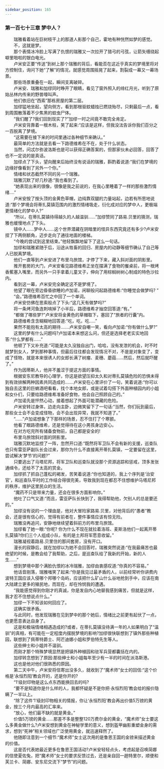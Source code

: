 ```yaml
---
sidebar_position: 165
---
```

### 第一百七十三章 梦中人？  


　　瑞雅看着站在巨树枝干上的那道人影那个自己，霍地有种恍然如梦的感觉。  
　　不，这就是梦。  
　　那个表情冰冷脸上写满了仇恨的瑞雅又一次拉开了猎弓的弓弦，让箭矢缠绕起噼里啪啦的银白电光。  
　　卢米安正要“传送”到树上那个瑞雅的背后，看能否在这近乎真实的梦境里将对方控制住，询问下她“了解”的情况，就感觉周围摇晃了起来，割裂成一幕又一幕场景。  
　　那些场景重叠在一起，瞬间支离破碎。  
　　卢米安、瑞雅和加缪同时睁开了眼睛，看见了窗外照入的绯红月光，听到了原始丛林内传来的野兽嚎叫声。  
　　他们依旧在“西索”那栋房屋的第二层。  
　　加缪猛地坐起，望向侧方，看到那根驱蚊蜡烛已燃烧殆尽，只剩最后一点，看到周围散落着不少焦黑的蚊虫尸体。  
　　“我们醒了?我们回到现实了?”加缪一时之间竟不敢完全肯定。  
　　卢米安背靠着一根木柱，笑了起来:“应该是这样，但我没法告诉你我们百分之一百脱离了梦境。  
　　“这需要在接下来的时间里通过各种细节来确认。”  
　　最简单的方法就是去看一下路德维希在不在，处于什么状态。  
　　当然，问忒尔弥波洛斯也是可以获得正确答案的，但那家伙未必回答，回答了也不一定说的是真话。  
　　加缪点了下头，望向醒来后始终没有说话的瑞雅，斟酌着说道:“我们在梦境的边缘好像看到了另外一个你。”  
　　情绪和状态截然不同的另一个瑞雅。  
　　瑞雅沉默了好几秒道:“我也看到了。  
　　“她表现出来的很像，很像是我之前说的，在我心里睡着了一样的那些激烈情绪.…”  
　　卢米安按了按头顶的金黄色草帽，边纯靠双腿的力量站起，边若有所思地说道:“那个梦境会将蒂扎莫镇范围内的激烈情绪吸走，衍化成对应的梦中人，更极端更情绪化的梦中人?”  
　　“所以，在蒂扎莫镇待得越久的人越温驯……”加缪赞同了路易.贝里的猜测，瑞雅也缓慢地点了下头。  
　　镜中人……梦中人……这个世界潜藏在阴暗里的怪异东西究竟还有多少?卢米安捏了下两侧额角，迈步走向了通往地面的楼梯。  
　　“今晚的尝试到这里结束。”他轻飘飘地留下了这么一句话。  
　　加缪和瑞雅紧随于后，沿途从牲畜的回归、房屋内的动静等细节确认了自己等人已脱离梦境。  
　　他们一直等到卢米安进了布里乌旅馆，才停了下来，藏入斜对面的阴影里。  
　　推开套房的大门，卢米安看见路德维希正坐在摆满了食物的餐桌前，将一根烤香蕉塞入嘴里，而另外一只手拿着儿童叉子，伸向了用棕榈树树心制成的特色沙拉内。  
　　看到这一幕，卢米安完全确定这不是梦境了。  
　　他望了眼在旁边昏昏欲睡的卢加诺，闲聊般问起路德维希:“你睡觉会做梦吗? ”  
　　“会。”路德维希百忙之中回了一个单词。  
　　卢米安仿佛在思索般点了下头:“这几天有做梦吗?”  
　　将一条烤河鱼连刺啃掉了小半后，路德维希才抽空回答道:“有。”  
　　“都做了哪些梦?”卢米安将金黄色的草帽取下，塞回了“旅者的行囊”内。  
　　路德维希含含糊糊地回答道:“吃，吃，吃..…”  
　　果然不能抱有太高的期待.…...卢米安自嘲一笑，看向卢加诺:“你有做什么梦?”  
　　这里的梦有什么问题吗?卢加诺本来想这么问，但还是选择老老实实地回答:“什么梦都有......”  
　　他顿了下又补充道:“可能是太久没独自出门，哈哈，没有发泄的机会，时不时就梦到女人，梦到那种事情，但最后往往都会发现情况不对，不是是对象变了，变成了怪物，就是本来很诱人的女郎长满了树瘤、麦穗、蘑菇……然后，然后就吓醒了。”  
　　作为因蒂斯人，他并不羞涩于提这方面的事情。  
　　根据安东尼教导的心理学，你这是欲望压抑太久和对蒂扎莫镇危险的恐惧未得到有效排解两种因素共同造成的…….卢米安在心里评价了一句，笑着说道:“你可以独自去这里的巨蚺酒吧看看，找个本地女郎，或是试着勾搭下外面种植园内的小姐和女仆们，只要给路德维希准备好食物，他会自己照顾自己的。”  
　　卢加诺先是怦然心动，接着想起了外面可能潜藏的危险。  
　　卢米安转过身体，边走向主卧，边微笑留下了一句话:“当然，你们玩到最后，那些女士会不会变成怪物，会不会出现异常，我就不知道了。”  
　　“……”卢加诺想象了下那样的场景，忍不住打了个寒颤。  
　　他看了眼路德维希，还是觉得待在这小男孩身边安心。  
　　在对方吃完所有储备食物前，自己都是安全的!  
　　布里乌旅馆斜对面的阴影里。  
　　瑞雅沉默地监控了一阵，忽然开口道:“既然将军卫队不会有新的支援，巡查队也只有雷亚萨副队长会过来，那你为什么不直接离开蒂扎莫镇，一定要留在这里，尝试解决‘梦节’的问题?”  
　　只要逃出了马塔尼邦，将军卫队和巡查队就没那个资源追踪和惩戒，顶多发张通缉令，还给不了太高的赏金。  
　　加缪抓了抓自己蓬松的褐发，苦笑着说道:“你也知道的，我上个序列是‘治安官’，和巡查队平时的工作结合得很完美，导致我到现在都忍不住想维护马塔尼邦的秩序，维护这里民众的生活。  
　　“魔药不只是带来力量，还会在很多方面影响你。”  
　　他吐了口气又道:“而且，雷亚萨队长快到了，我得帮助他，欠别人的总是要还的。”  
　　加缪没有说的一个理由是，他对大冒险家路易.贝里，对他背后的“愚者”教会，还是很有信心的，觉得有前者在，整件事情应该有惊无险。  
　　瑞雅没再追问，安静地继续望着斜前方的布里乌旅馆。  
　　加缪看了她一眼:“你呢? 你为什么不现在就拉着洛班、麦斯洛他们一起离开蒂扎莫镇?你们三个人组成小队，有的是土邦将军愿意收留。”  
　　瑞雅凝视着路易.贝里住的那间套房，没有开口。  
　　漫长的寂静后，就在加缪以为她不会回答时，瑞雅突然说道:“在我最痛苦也最绝望的时候，是教会给了我帮助，之后，是巡查队给了我新的开始，新的人生……”  
　　想到梦境中那个满脸仇恨的冰冷瑞雅，加缪由衷感叹道:“你真的不容易。”  
　　他话音刚落，瑞雅嗤笑了起来:“你是我见过最矛盾的人，以前经常听你讲费内波特王国应该入侵哪个邦哪个岛屿，应该把什么矿山什么谷地抢到手中，应该在南大陆建立更多的殖民地，而现在，却在怜悯我的遭遇。  
　　“我能感觉得到你刚才的真诚，你是发自内心地替我感到痛苦，但就是这样，我才忍不住想说点什么。”  
　　加缪一下不知该如何回应了。  
　　这确实很矛盾。  
　　与此同时，他发现瑞雅在见到梦中的那个她后，情绪比之前更有起伏了一点，也更愿意表达自身了。  
　　这是和极端情绪相遇造成的?或者，在蒂扎莫镇没待满一年的人如果明白了“温驯”的真相，有可能在一定程度内摆脱梦境的影响?加缪很快联想到了镇外那些种植园，联想到了佩蒂特爵士、阿芒迪娜小姐和罗伯特先生等人。  
　　这些绅士和小姐并不温驯。  
　　而刚才那个特殊梦境显然是把镇外种植园和驻军兵营都囊括在内的。  
　　加缪转念想到了原因:那些绅士和小姐每年至少有一半的时间在派洛斯港。  
　　这也是他对他们很熟悉的原因。  
　　第二天中午，卢米安将信寄出没多久，就收到了“魔术师”女士的回信:“这个价格是‘永恒烈阳’教会开的，还是你开的?  
　　“1’级封印物是这么点东西能换回去的吗?  
　　“要不是知道你是什么样的人，我都怀疑是不是你把·永恒烈阳’教会给的报价隐瞒了一半以上。  
　　“除了这件‘1’级封印物相关的情报，你让‘永恒烈阳’教会再出价值5万镑的黄金，按三个月内最高的汇率来。  
　　“放心，他们最不缺的就是黄金。”  
　　价值5万镑的黄金…...那差不多是整整120万费尔金的黄金，“魔术师”女士要这么多黄金做什么?卢米安想到黄金在神秘学里的意义，想到盔甲幽影重塑金身的需求，想到“死神”相关领域也广泛使用黄金，就迅速释然了。  
　　他随即注意到一个细节:“魔术师”女士这次用的是鲁恩王国的金镑来描述黄金的价值。  
　　这是否代表她最近更多在鲁恩王国活动?卢米安轻轻点头，考虑起是召唤简娜的信使夏佐兔，把“魔术师”女士的要求反馈过去，还是亲自回一趟特里尔，顺便和芙兰卡、简娜、安东尼交流下“梦节”的问题。  

